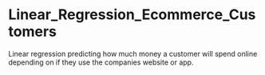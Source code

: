 # Linear_Regression_Ecommerce_Customers
Linear regression predicting how much money a customer will spend online depending on if they use the companies website or app. 
